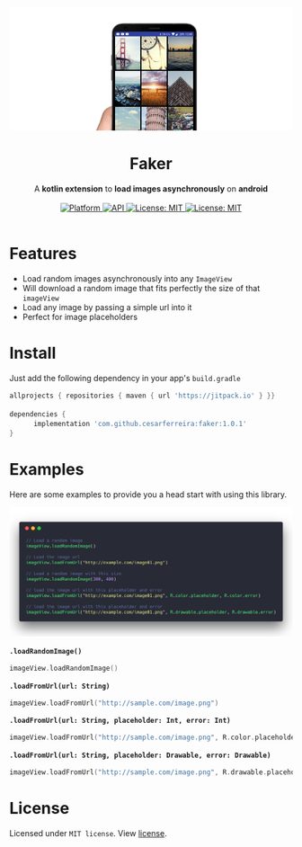 <div align="center"><img src="extras/ss9.png" /></div>

<h1><div align="center">Faker</div></h1>

<div align="center">A <b>kotlin extension</b> to <b>load images asynchronously</b> on <b>android</b></div><br>

<div align="center">
	<a href="https://www.android.com">
    <img src="https://img.shields.io/badge/platform-Android-brightgreen.svg?style=flat-square"
      alt="Platform" />
  </a>
	<a href="https://android-arsenal.com/api?level=16">
    <img src="https://img.shields.io/badge/API-16%2B-blue.svg?style=flat-square"
      alt="API" />
  </a>
	<a href="https://opensource.org/licenses/MIT">
    <img src="https://img.shields.io/badge/License-MIT-red.svg?style=flat-square"
      alt="License: MIT" />
  </a>
	<a href="https://jitpack.io/#cesarferreira/faker">
    <img src="https://jitpack.io/v/cesarferreira/faker.svg"
      alt="License: MIT" />
  </a>
</div><br>

# Features

- Load random images asynchronously into any `ImageView`
- Will download a random image that fits perfectly the size of that `imageView`
- Load any image by passing a simple url into it
- Perfect for image placeholders

# Install
Just add the following dependency in your app's `build.gradle`

```groovy
allprojects { repositories { maven { url 'https://jitpack.io' } }}

dependencies {
      implementation 'com.github.cesarferreira:faker:1.0.1'
}
```

<!-- implementation 'com.github.cesarferreira.faker:library:1.0.0' -->

# Examples
Here are some examples to provide you a head start with using this library.

<div align="center"><img src="extras/code.png" /></div>



<b>`.loadRandomImage()`</b>

```kotlin
imageView.loadRandomImage()
```

<b>`.loadFromUrl(url: String)`</b>

```kotlin
imageView.loadFromUrl("http://sample.com/image.png")
```

<b>`.loadFromUrl(url: String, placeholder: Int, error: Int)`</b>

```kotlin
imageView.loadFromUrl("http://sample.com/image.png", R.color.placeholder, R.color.error)
```

<b>`.loadFromUrl(url: String, placeholder: Drawable, error: Drawable)`</b>

```kotlin
imageView.loadFromUrl("http://sample.com/image.png", R.drawable.placeholder, R.drawable.error)
```

# License
Licensed under `MIT license`. View [license](LICENSE.md).